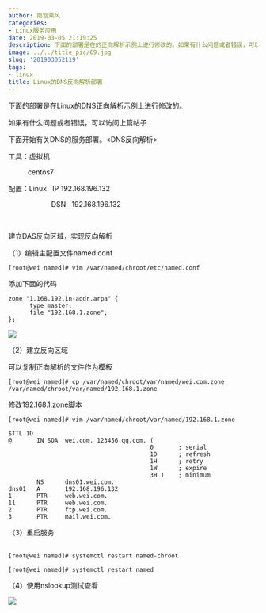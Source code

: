 ```yaml
---
author: 南宫乘风
categories:
- Linux服务应用
date: 2019-03-05 21:19:25
description: 下面的部署是在的正向解析示例上进行修改的。如果有什么问题或者错误，可以访问上篇帖子下面开始有关的服务部署。反向解析工具：虚拟机配置：建立反向区域，实现反向解析编辑主配置文件添加下面的代码建立反向区域可。。。。。。。
image: ../../title_pic/69.jpg
slug: '201903052119'
tags:
- linux
title: Linux的DNS反向解析部署
---
```


<!--more-->

下面的部署是在[Linux的DNS正向解析示例](https://blog.csdn.net/heian_99/article/details/88196569)上进行修改的。

如果有什么问题或者错误，可以访问上篇帖子

下面开始有关DNS的服务部署。\<DNS反向解析>

工具：虚拟机

          centos7 

配置：Linux   IP 192.168.196.132

                      DSN   192.168.196.132

 

建立DAS反向区域，实现反向解析

（1）编辑主配置文件named.conf

```
[root@wei named]# vim /var/named/chroot/etc/named.conf 
```

  
添加下面的代码

```
zone "1.168.192.in-addr.arpa" {
      type master;
      file "192.168.1.zone";  
};  
```

![](../../image/20190305211607230.png)

（2）建立反向区域

可以复制正向解析的文件作为模板

```
[root@wei named]# cp /var/named/chroot/var/named/wei.com.zone /var/named/chroot/var/named/192.168.1.zone
```

修改192.168.1.zone脚本

```
[root@wei named]# vim /var/named/chroot/var/named/192.168.1.zone
```

```
$TTL 1D
@       IN SOA  wei.com. 123456.qq.com. (
                                        0       ; serial
                                        1D      ; refresh
                                        1H      ; retry
                                        1W      ; expire
                                        3H )    ; minimum
        NS      dns01.wei.com.
dns01   A       192.168.196.132
1       PTR     web.wei.com.
11      PTR     web.wei.com.
2       PTR     ftp.wei.com.
3       PTR     mail.wei.com.
```

（3）重启服务  
 

```
[root@wei named]# systemctl restart named-chroot

[root@wei named]# systemctl restart named
```

（4）使用nslookup测试查看

![](../../image/20190305211902801.png)